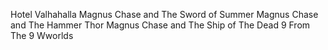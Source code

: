 Hotel Valhahalla
Magnus Chase and The Sword of Summer 
Magnus Chase and The Hammer Thor
Magnus Chase and The Ship of The Dead
9 From The 9 Wworlds